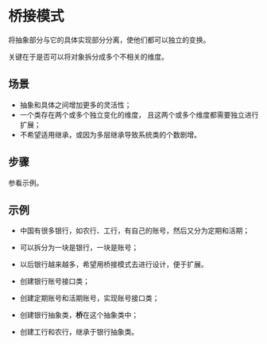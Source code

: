 # 桥接模式

将抽象部分与它的具体实现部分分离，使他们都可以独立的变换。

关键在于是否可以将对象拆分成多个不相关的维度。

## 场景
- 抽象和具体之间增加更多的灵活性；
- 一个类存在两个或多个独立变化的维度， 且这两个或多个维度都需要独立进行扩展；
- 不希望适用继承，或因为多层继承导致系统类的个数剧增。

## 步骤

参看示例。

## 示例

- 中国有很多银行，如农行、工行，有自己的账号，然后又分为定期和活期；
- 可以拆分为一块是银行，一块是账号；
- 以后银行越来越多，希望用桥接模式去进行设计，便于扩展。


- 创建银行账号接口类；
- 创建定期账号和活期账号，实现账号接口类；
- 创建银行抽象类，**桥**在这个抽象类中；
- 创建工行和农行，继承于银行抽象类。